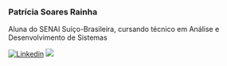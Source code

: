 ### Patrícia Soares Rainha
<p> Aluna do SENAI Suíço-Brasileira, cursando técnico em Análise e Desenvolvimento de Sistemas</p>

[![Linkedin](https://user-images.githubusercontent.com/82671773/129623050-527424fa-6ca8-462b-a3c4-791ae753b338.jpg)](https://www.linkedin.com/in/patricia-s-rainha/)
![](https://user-images.githubusercontent.com/82671773/151482533-d10eaed3-0e6b-4e86-b539-269272f9662c.png)
